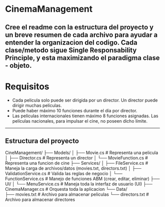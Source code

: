 # CinemaManagement
 Cree el readme con la estructura del proyecto y un breve resumen de cada archivo para ayudar a entender la organizacion del codigo.
 Cada clase/metodo sigue Single Responsability Principle, y esta maximizando el paradigma clase - objeto.
---
# Requisitos
- Cada pelicula solo puede ser dirigida por un director. Un director puede dirigir muchas películas.
- Puede haber máximo 10 funciones durante el día por director.
- Las películas internacionales tienen máximo 8 funciones asignadas. Las películas nacionales, para impulsar el cine, no poseen dicho límite.
---
## Estructura del proyecto
CineManagement/
├── Models/
│ ├── Movie.cs # Representa una pelicula
│ ├── Director.cs # Representa un director
│ └── MovieFunction.cs # Representa una funcion de cine
├── Services/
│ ├── FileService.cs # Maneja la carga de archivos/datos (movies.txt, directors.txt)
│ ├── ValidationService.cs # Valida las reglas de negocio
│ └── FunctionService.cs # Manejo de funciones ABM (crear, editar, eliminar)
├── UI/
│ └── MenuService.cs # Maneja toda la interfaz de usuario (UI)
├── CinemaManager.cs # Orquesta toda la aplicacion
└── Data/                 
    ├── movies.txt       # Archivo para almacenar peliculas
    └── directors.txt     # Archivo para almacenar directores
